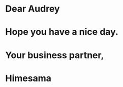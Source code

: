 # Dear Audrey

<!-- ![heart](./heart.jpg) -->

# Hope you have a nice day.

# Your business partner,
# Himesama